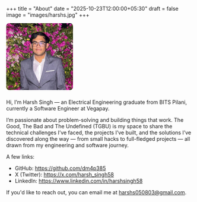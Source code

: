 +++
title = "About"
date = "2025-10-23T12:00:00+05:30"
draft = false
image = "images/harshs.jpg"
+++

<figure class="about-avatar" style="margin:0 0 1.5rem 0;">
  <img src="images/harshs.jpg" alt="Harsh Singh" style="width:180px;height:180px;border-radius:8px;object-fit:cover;display:block;" />
</figure>

Hi, I’m Harsh Singh — an Electrical Engineering graduate from BITS Pilani, currently a Software Engineer at Vegapay.

I’m passionate about problem-solving and building things that work. The Good, The Bad and The Undefined (TGBU) is my space to share the technical challenges I’ve faced, the projects I’ve built, and the solutions I’ve discovered along the way — from small hacks to full-fledged projects — all drawn from my engineering and software journey.

A few links:

- GitHub: https://github.com/dm4p385
- X (Twitter): https://x.com/harsh_singh58
- LinkedIn: https://www.linkedin.com/in/harshsingh58

If you'd like to reach out, you can email me at harshs050803@gmail.com.
